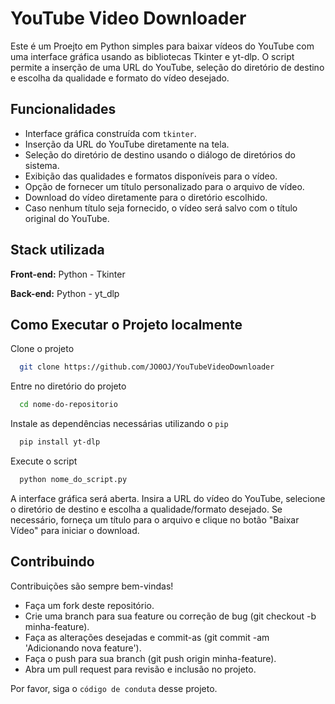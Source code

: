 
# YouTube Video Downloader

Este é um Proejto em Python simples para baixar vídeos do YouTube com uma interface gráfica usando as bibliotecas Tkinter e yt-dlp. O script permite a inserção de uma URL do YouTube, seleção do diretório de destino e escolha da qualidade e formato do vídeo desejado.


## Funcionalidades

- Interface gráfica construída com `tkinter`.
- Inserção da URL do YouTube diretamente na tela.
- Seleção do diretório de destino usando o diálogo de diretórios do sistema.
- Exibição das qualidades e formatos disponíveis para o vídeo.
- Opção de fornecer um título personalizado para o arquivo de vídeo.
- Download do vídeo diretamente para o diretório escolhido.
- Caso nenhum título seja fornecido, o vídeo será salvo com o título original do YouTube.
## Stack utilizada

**Front-end:** Python - Tkinter

**Back-end:** Python - yt_dlp


## Como Executar o Projeto localmente

Clone o projeto

```bash
  git clone https://github.com/JO0OJ/YouTubeVideoDownloader
```

Entre no diretório do projeto

```bash
  cd nome-do-repositorio
```

Instale as dependências necessárias utilizando o `pip`

```bash
  pip install yt-dlp
```

Execute o script

```bash
  python nome_do_script.py
```

A interface gráfica será aberta. Insira a URL do vídeo do YouTube, selecione o diretório de destino e escolha a qualidade/formato desejado. Se necessário, forneça um título para o arquivo e clique no botão "Baixar Vídeo" para iniciar o download.


## Contribuindo

Contribuições são sempre bem-vindas!

- Faça um fork deste repositório.
- Crie uma branch para sua feature ou correção de bug (git checkout -b minha-feature).
- Faça as alterações desejadas e commit-as (git commit -am 'Adicionando nova feature').
- Faça o push para sua branch (git push origin minha-feature).
- Abra um pull request para revisão e inclusão no projeto.

Por favor, siga o `código de conduta` desse projeto.

